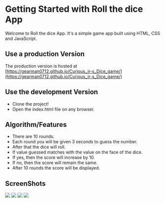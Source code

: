 # Getting Started with Roll the dice App
Welcome to Roll the dice App. It's a simple game app built  using HTML, CSS and JavaScript.


## Use a production Version
The production version is hosted at [https://gearman0712.github.io/Curious_jr-s_Dice_game/](https://gearman0712.github.io/Curious_jr-s_Dice_game/)

## Use the development Version

- Clone the project!
- Open the index.html file on any browser.

## Algorithm/Features

- There are 10 rounds.
- Each round you will be given 3 seconds to guess the number.
- After that the  dice will roll.
- If value guessed matches  with the value on the face of the dice.
- If yes, then the score will increase by 10.
- If no, then the score will remain the same.
- After 10 rounds  the score will be displayed.
  

## ScreenShots 
![](images/cap1.JPG)
![](images/cap2.JPG)
![](images/cap4.JPG)
![](images/cap3.JPG)


